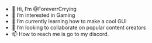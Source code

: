 - 👋 Hi, I’m @ForeverrCrrying
- 👀 I’m interested in Gaming
- 🌱 I’m currently learning how to make a cool GUI
- 💞️ I’m looking to collaborate on popular content creators
- 📫 How to reach me is go to my discord.

<!---
ForeverrCrrying/ForeverrCrrying is a ✨ special ✨ repository because its `README.md` (this file) appears on your GitHub profile.
You can click the Preview link to take a look at your changes.
--->
